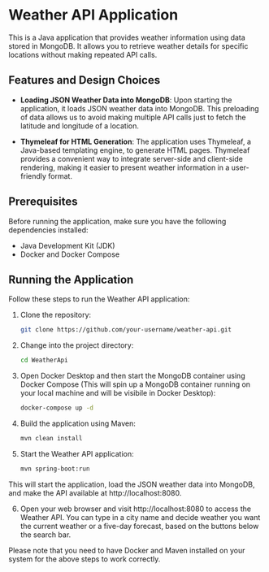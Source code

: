 # Weather API Application

This is a Java application that provides weather information using data stored in MongoDB. It allows you to retrieve weather details for specific locations without making repeated API calls.

## Features and Design Choices

- **Loading JSON Weather Data into MongoDB**: Upon starting the application, it loads JSON weather data into MongoDB. This preloading of data allows us to avoid making multiple API calls just to fetch the latitude and longitude of a location.

- **Thymeleaf for HTML Generation**: The application uses Thymeleaf, a Java-based templating engine, to generate HTML pages. Thymeleaf provides a convenient way to integrate server-side and client-side rendering, making it easier to present weather information in a user-friendly format.

## Prerequisites

Before running the application, make sure you have the following dependencies installed:

- Java Development Kit (JDK)
- Docker and Docker Compose

## Running the Application

Follow these steps to run the Weather API application:

1. Clone the repository:

   ```bash
   git clone https://github.com/your-username/weather-api.git
   ```
2. Change into the project directory:

   ```bash
   cd WeatherApi
   ```
3. Open Docker Desktop and then start the MongoDB container using Docker Compose (This will spin up a MongoDB container running on your local machine and will be visibile in Docker Desktop):

   ```bash
   docker-compose up -d
   ```

4. Build the application using Maven:

   ```bash
   mvn clean install
   ```  
5. Start the Weather API application:

   ```bash
   mvn spring-boot:run
   ```  

This will start the application, load the JSON weather data into MongoDB, and make the API available at http://localhost:8080.


6. Open your web browser and visit http://localhost:8080 to access the Weather API. You can type in a city name and decide weather you want the current weather or a five-day forecast, based on the buttons below the search bar.

Please note that you need to have Docker and Maven installed on your system for the above steps to work correctly.  
